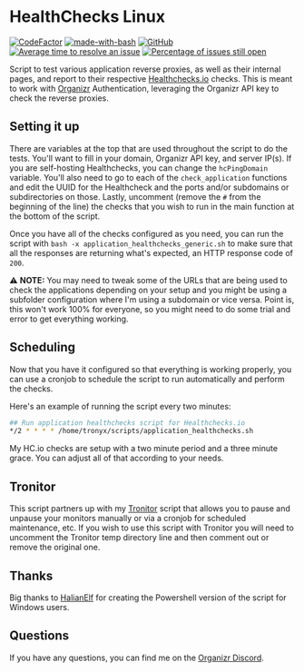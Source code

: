 # HealthChecks Linux
[![CodeFactor](https://www.codefactor.io/repository/github/christronyxyocum/healthchecks-linux/badge)](https://www.codefactor.io/repository/github/christronyxyocum/healthchecks-linux)
[![made-with-bash](https://img.shields.io/badge/Made%20with-Bash-1f425f.svg)](https://www.gnu.org/software/bash/)
[![GitHub](https://img.shields.io/github/license/mashape/apistatus.svg)](https://github.com/christronyxyocum/healthchecks-linux/blob/develop/LICENSE.md)
[![Average time to resolve an issue](http://isitmaintained.com/badge/resolution/christronyxyocum/healthchecks-linux.svg)](http://isitmaintained.com/project/christronyxyocum/healthchecks-linux "Average time to resolve an issue")
[![Percentage of issues still open](http://isitmaintained.com/badge/open/christronyxyocum/healthchecks-linux.svg)](http://isitmaintained.com/project/christronyxyocum/healthchecks-linux "Percentage of issues still open")

Script to test various application reverse proxies, as well as their internal pages, and report to their respective [Healthchecks.io](https://healthchecks.io) checks. This is meant to work with [Organizr](https://github.com/causefx/Organizr) Authentication, leveraging the Organizr API key to check the reverse proxies.

## Setting it up

There are variables at the top that are used throughout the script to do the tests. You'll want to fill in your domain, Organizr API key, and server IP(s). If you are self-hosting Healthchecks, you can change the `hcPingDomain` variable. You'll also need to go to each of the `check_application` functions and edit the UUID for the Healthcheck and the ports and/or subdomains or subdirectories on those. Lastly, uncomment (remove the `#` from the beginning of the line) the checks that you wish to run in the main function at the bottom of the script.

Once you have all of the checks configured as you need, you can run the script with `bash -x application_healthchecks_generic.sh` to make sure that all the responses are returning what's expected, an HTTP response code of `200`.

:warning: **NOTE:** You may need to tweak some of the URLs that are being used to check the applications depending on your setup and you might be using a subfolder configuration where I'm using a subdomain or vice versa. Point is, this won't work 100% for everyone, so you might need to do some trial and error to get everything working.

## Scheduling

Now that you have it configured so that everything is working properly, you can use a cronjob to schedule the script to run automatically and perform the checks.

Here's an example of running the script every two minutes:

```bash
## Run application healthchecks script for Healthchecks.io
*/2 * * * * /home/tronyx/scripts/application_healthchecks.sh
```

My HC.io checks are setup with a two minute period and a three minute grace. You can adjust all of that according to your needs.

## Tronitor

This script partners up with my [Tronitor](https://github.com/christronyxyocum/tronitor) script that allows you to pause and unpause your monitors manually or via a cronjob for scheduled maintenance, etc. If you wish to use this script with Tronitor you will need to uncomment the Tronitor temp directory line and then comment out or remove the original one.

## Thanks

Big thanks to [HalianElf](https://github.com/HalianElf) for creating the Powershell version of the script for Windows users.

## Questions

If you have any questions, you can find me on the [Organizr Discord](https://organizr.app/discord).
